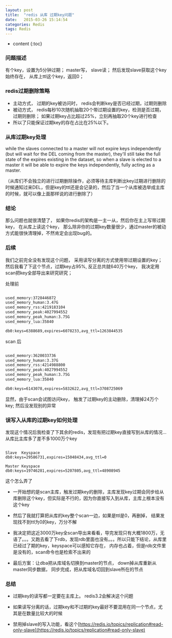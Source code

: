 ```yaml
---
layout: post
title:  "redis 从库 过期key问题"
date:   2015-03-26 15:14:54
categories: Redis
tags: Redis 
---
```


* content
{:toc}

### 问题描述
有个key，设置为5分钟过期； master写， slave读； 然后发现slave获取这个key始终存在， 从库上ttl这个key，返回0；

### redis过期删除策略

- 主动方式， 过期的key被访问时， redis会判断key是否已经过期，过期则删除
- 被动方式， redis每秒10次随机抽取20个带过期设置的key，检测是否过期，过期则删除； 如果过期key占比超过25%，立刻再抽取20个key进行检查
- 所以了只能保证过期key的存在占比在25%以下。

### 从库过期key处理

while the slaves connected to a master will not expire keys independently (but will wait for the DEL coming from the master), they'll still take the full state of the expires existing in the dataset, so when a slave is elected to a master it will be able to expire the keys independently, fully acting as a master.

（从库们不会独立的进行过期删除操作，必须等待主库判断出key过期进行删除的时候通知过来DEL，但是key的ttl还是会记录的，然后了当一个从库被选举成主库的时候，就可以像上面那样说的进行删除了）

### 结论
那么问题也就很清楚了， 如果你redis的架构是一主一从，然后你在主上写带过期key， 在从库上读这个key， 那么除非你的过期key数量很少，通过master的被动方式能很快清理掉，不然肯定会出现bug的。 


### 后续
我们之前完全没有发现这个问题， 采用读写分离的方式使用带过期设置的key； 然后我看了下这个节点，过期key占95%, 反正总共就640万个key， 我决定用scan把key全部导出来研究研究；

处理前

```sh

used_memory:3728446872
used_memory_human:3.47G
used_memory_rss:4219183104
used_memory_peak:4027994552
used_memory_peak_human:3.75G
used_memory_lua:35840

db0:keys=6388689,expires=6078233,avg_ttl=1263844535

```

scan 后

```sh

used_memory:3620033736
used_memory_human:3.37G
used_memory_rss:4214988800
used_memory_peak:4027994552
used_memory_peak_human:3.75G
used_memory_lua:35840

db0:keys=6143078,expires=5832622,avg_ttl=3708725069

```
显然，由于scan会试图访问key， 触发了过期key的主动删除，清理掉24万个key; 然后没发现别的异常

### 误写入从库的过期key如何处理
发现这个情况后我检查了下其余的redis，发现有把过期key直接写到从库的情况...
从库比主库多了差不多1000万个key

```

Slave  Keyspace
db0:keys=29586731,expires=15048434,avg_ttl=0

Master Keyspace
db0:keys=19746281,expires=5207805,avg_ttl=48908945

```
这个怎么弄了

- 一开始想的是scan主库，触发过期key的删除，主库发现key过期会同步给从库删除这个key，但实际是不行的，因为你直接写入到从库，主库上根本没有这个key

- 然后了我就打算把从库的key整个scan一边，如果是ttl是0，再删掉， 结果发现找不到ttl为0的key，万分不解

- 我决定把这近3000万key全scan导出来看看，导完发现只有大概1800万，无语了。。。又跑去看了下rdb，发现rdb里面也没有。。。所以只能下结论，从库里已经过了期的key，keyspace可以感知它存在， 内存也占着，但是rdb文件里是没有的，scan命令也是检索不出来的

- 最后方案：让dba把从库域名切换到master的节点， down掉从库重新从master同步数据， 同步完成，把从库域名切回到slave所在的节点


### 总结

- 过期key的读写都一定要在主库上。 redis3.2会解决这个问题

- 如果读写分离的话，过期key和不过期的key最好不要混用在同一个节点，尤其是在数量比较大的时候

- 禁用掉slave的写入功能，看这个[https://redis.io/topics/replication#read-only-slave](https://redis.io/topics/replication#read-only-slave) 
